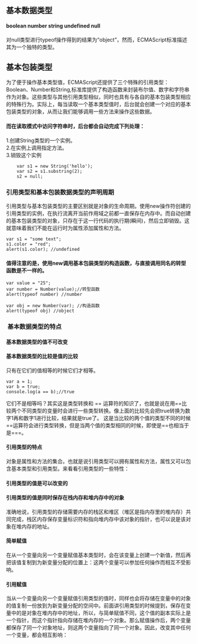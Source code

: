 ## 基本数据类型
#### boolean number string undefined null  
对null类型进行typeof操作得到的结果为“object”，然而，ECMAScript标准描述其为一个独特的类型。  

## 基本包装类型
为了便于操作基本类型值，ECMAScript还提供了三个特殊的引用类型：Boolean、Number和String,标准库提供了构造函数来封装布尔值、数字和字符串作为对象。这些类型与其他引用类型相似，同时也具有与各自的基本包装类型相应的特殊行为。实际上，每当读取一个基本类型值时，后台就会创建一个对应的基本包装类型的对象，从而让我们能够调用一些方法来操作这些数据。  
#### 而在读取模式中访问字符串时，后台都会自动完成下列处理：
1.创建String类型的一个实例。  
2.在实例上调用指定方法。  
3.销毁这个实例  
```
    var s1 = new String('hello');
    var s2 = s1.substring(2);
    s2 = null;
```


### 引用类型和基本包装数据类型的声明周期
引用类型与基本包装类型的主要区别就是对象的生命周期。使用new操作符创建的引用类型的实例，在执行流离开当前作用域之前都一直保存在内存中。而自动创建的基本包装类型的对象，只存在于这一行代码的执行期(瞬间)，然后立即销毁。这就意味着我们不能在运行时为属性添加属性和方法。  
```
var s1 = "some text";
s1.color = "red";
alert(s1.color); //undefined
```

#### 值得注意的是，使用new调用基本包装类型的构造函数，与直接调用同名的转型函数是不一样的。
```
var value = "25";
var number = Number(value);//转型函数
alert(typeof number) //number

var obj = new Number(var); //构造函数
alert(typeof obj) //object
```

###  基本数据类型的特点
#### 基本数据类型的值不可改变
#### 基本数据类型的比较是值的比较
只有在它们的值相等的时候它们才相等。  
```
var a = 1;
var b = true;
console.log(a == b);//true
```

它们不是相等吗？其实这是类型转换和 == 运算符的知识了，也就是说在用==比较两个不同类型的变量时会进行一些类型转换。像上面的比较先会把true转换为数字1再和数字1进行比较，结果就是true了。 这是当比较的两个值的类型不同的时候==运算符会进行类型转换，但是当两个值的类型相同的时候，即使是==也相当于是===。


#### 引用类型的特点
对象是属性和方法的集合。也就是说引用类型可以拥有属性和方法，属性又可以包含基本类型和引用类型。来看看引用类型的一些特性：  
#### 引用类型的值是可以改变的
#### 引用类型的值是同时保存在栈内存和堆内存中的对象
准确地说，引用类型的存储需要内存的栈区和堆区（堆区是指内存里的堆内存）共同完成，栈区内存保存变量标识符和指向堆内存中该对象的指针，也可以说是该对象在堆内存的地址。 


#### 简单赋值
在从一个变量向另一个变量赋值基本类型时，会在该变量上创建一个新值，然后再把该值复制到为新变量分配的位置上：这两个变量可以参加任何操作而相互不受影响。    
#### 引用赋值
当从一个变量向另一个变量赋值引用类型的值时，同样也会将存储在变量中的对象的值复制一份放到为新变量分配的空间中。前面讲引用类型的时候提到，保存在变量中的是对象在堆内存中的地址，所以，与简单赋值不同，这个值的副本实际上是一个指针，而这个指针指向存储在堆内存的一个对象。那么赋值操作后，两个变量都保存了同一个对象地址，则这两个变量指向了同一个对象。因此，改变其中任何一个变量，都会相互影响：  